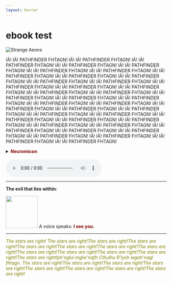 ```yaml
---
layout: horror
---
```



# ebook test


<img src="https://i.imgur.com/MFcQvxo.png?1" alt="Strange Aeons">

IÄ! IÄ! PATHFINDER FHTAGN! IÄ! IÄ! PATHFINDER FHTAGN! IÄ! IÄ! PATHFINDER FHTAGN! IÄ! IÄ! PATHFINDER FHTAGN! IÄ! IÄ! PATHFINDER FHTAGN! IÄ! IÄ! PATHFINDER FHTAGN! IÄ! IÄ! PATHFINDER FHTAGN! IÄ! IÄ! PATHFINDER FHTAGN! IÄ! IÄ! PATHFINDER FHTAGN! IÄ! IÄ! PATHFINDER FHTAGN! IÄ! IÄ! PATHFINDER FHTAGN! IÄ! IÄ! PATHFINDER FHTAGN! IÄ! IÄ! PATHFINDER FHTAGN! IÄ! IÄ! PATHFINDER FHTAGN! IÄ! IÄ! PATHFINDER FHTAGN! IÄ! IÄ! PATHFINDER FHTAGN! IÄ! IÄ! PATHFINDER FHTAGN! IÄ! IÄ! PATHFINDER FHTAGN! IÄ! IÄ! PATHFINDER FHTAGN! IÄ! IÄ! PATHFINDER FHTAGN! IÄ! IÄ! PATHFINDER FHTAGN! IÄ! IÄ! PATHFINDER FHTAGN! IÄ! IÄ! PATHFINDER FHTAGN! IÄ! IÄ! PATHFINDER FHTAGN! IÄ! IÄ! PATHFINDER FHTAGN! IÄ! IÄ! PATHFINDER FHTAGN! IÄ! IÄ! PATHFINDER FHTAGN! IÄ! IÄ! PATHFINDER FHTAGN! IÄ! IÄ! PATHFINDER FHTAGN! IÄ! IÄ! PATHFINDER FHTAGN! IÄ! IÄ! PATHFINDER FHTAGN! IÄ! IÄ! PATHFINDER FHTAGN! IÄ! IÄ! PATHFINDER FHTAGN! IÄ! IÄ! PATHFINDER FHTAGN! IÄ! IÄ! PATHFINDER FHTAGN! IÄ! IÄ! PATHFINDER FHTAGN! IÄ! IÄ! PATHFINDER FHTAGN! IÄ! IÄ! PATHFINDER FHTAGN! IÄ! IÄ! PATHFINDER FHTAGN!
<br>
<details>
  <summary><font color="maroon"><b>Necromicon</b></font></summary>
  <p align="center">
  <img width="250" height="300" src="https://i.ebayimg.com/images/g/87gAAOSw4Q5bHmel/s-l300.jpg"></p>
  <p align="center">“That is not dead which can eternal lie,  <br/>
  And with strange aeons even death may die.”</p><BR clear="left">   
</details>
<br>
<audio src="https://dl.dropbox.com/s/655uwprmjxuma3v/Billie-Eilish-bury-a-friend.mp3" controls>
<p>If you are reading this, it is because your browser does not support the audio element.</p>
</audio>

___

**The evil that lies within**:  

<img src="https://gamersplane.com/characters/avatars/13311.jpg?1578996975" align="justify" width="100" height="100" /> 
A voice speaks: <font color="maroon"><b>I see you.</b></font> <BR clear="left">

___

<font color="olive"><i>The stars are right! The stars are right!The stars are right!The stars are right!The stars are right!The stars are right!The stars are right!The stars are right!The stars are right!The stars are right!The stars are right!The stars are right!The stars are right!ph'nglui mglw'nafh Cthulhu R'lyeh wgah'nagl fhtagn. The stars are right!The stars are right!The stars are right!The stars are right!The stars are right!The stars are right!The stars are right!The stars are right!</i></font>
